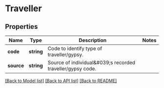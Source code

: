 # Traveller

## Properties
Name | Type | Description | Notes
------------ | ------------- | ------------- | -------------
**code** | **string** | Code to identify type of traveller/gypsy. | 
**source** | **string** | Source of individual&amp;#039;s recorded traveller/gypsy code. | 

[[Back to Model list]](../README.md#documentation-for-models) [[Back to API list]](../README.md#documentation-for-api-endpoints) [[Back to README]](../README.md)


